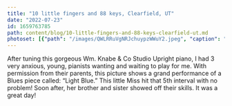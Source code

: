 ```yaml
---
title: "10 little fingers and 88 keys, Clearfield, UT"
date: "2022-07-23"
id: 1659763785
path: content/blog/10-little-fingers-and-88-keys-clearfield-ut.md
photoset: [{"path": "/images/QWLRRuVgNRJchuypzWWuY2.jpeg", "caption": "", "thumbnail": "True"}, {"path": "/images/8STMn9RLE6oErkbN8HVPeU.jpeg", "caption": ""}]
---
```

After tuning this gorgeous Wm. Knabe & Co Studio Upright piano, I had 3 very anxious, young, pianists wanting and waiting to play for me. With permission from their parents, this picture shows  a grand performance of a Blues piece called: “Light Blue.” This little Miss hit that 5th interval with no problem! Soon after, her brother and sister showed off their skills. It was a great day!